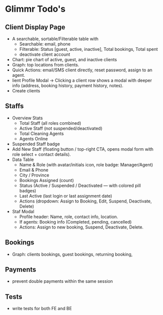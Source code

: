 # Glimmr Todo's

## Client Display Page
- A searchable, sortable/Filterable table with
    - Searchable:  email, phone
    - Filterable: Status [guest, active, inactive], Total bookings, Total spent
    - deactivate client account
- Chart: pie chart of active, guest, and inactive clients
- Graph: top locations from clients.
- Quick Actions: email/SMS client directly, reset password, assign to an agent.
- lient Profile Modal → Clicking a client row shows a modal with deeper info (address, booking history, payment history, notes).
- Create clients

## Staffs
- Overview Stats
    - Total Staff (all roles combined)
    - Active Staff (not suspended/deactivated)
    - Total Cleaning Agents
    - Agents Online
- Suspended Staff badge
- Add New Staff (floating button / top-right CTA, opens modal form with role select + contact details).
- Data Table
    - Name & Role (with avatar/initials icon, role badge: Manager/Agent)
    - Email & Phone
    - City / Province
    - Bookings Assigned (count)
    - Status (Active / Suspended / Deactivated — with colored pill badges)
    - Last Active (last login or last assignment date)
    - Actions (dropdown: Assign to Booking, Edit, Suspend, Deactivate, Delete)
- Staf Modal
    - Profile header: Name, role, contact info, location.
    - If agents: Booking info (Completed, pending, cancelled)
    - Actions: Assign to new booking, Suspend, Deactivate, Delete.

## Bookings
- Graph: clients bookings, guest bookings, returning booking,
## Payments
- prevent double payments within the same session

## Tests
- write tests for both FE and BE